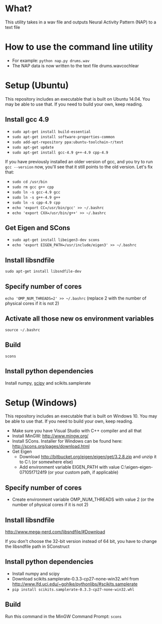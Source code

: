 # What?

This utility takes in a wav file and outputs Neural Activity Pattern (NAP) to a text file

# How to use the command line utility

* For example: `python nap.py drums.wav`
* The NAP data is now written to the text file drums.wavcochlear

# Setup (Ubuntu)

This repository includes an executable that is built on Ubuntu 14.04. You may be able to use that. If you need to build your own, keep reading.

## Install gcc 4.9
* `sudo apt-get install build-essential`
* `sudo apt-get install software-properties-common`
* `sudo add-apt-repository ppa:ubuntu-toolchain-r/test`
* `sudo apt-get update`
* `sudo apt-get install gcc-4.9 g++-4.9 cpp-4.9`

If you have previously installed an older version of gcc, and you try to run `gcc --version` now, you'll see that it still points to the old version. Let's fix that:

* `sudo cd /usr/bin`
* `sudo rm gcc g++ cpp`
* `sudo ln -s gcc-4.9 gcc`
* `sudo ln -s g++-4.9 g++`
* `sudo ln -s cpp-4.9 cpp`
* `echo 'export CC=/usr/bin/gcc' >> ~/.bashrc`
* `echo 'export CXX=/usr/bin/g++' >> ~/.bashrc`

## Get Eigen and SCons
* `sudo apt-get install libeigen3-dev scons`
* `echo 'export EIGEN_PATH=/usr/include/eigen3' >> ~/.bashrc`

## Install libsndfile
`sudo apt-get install libsndfile-dev`

## Specify number of cores
`echo 'OMP_NUM_THREADS=2' >> ~/.bashrc`
(replace 2 with the number of physical cores if it is not 2)

## Activate all those new os environment variables
`source ~/.bashrc`

## Build
`scons`

## Install python dependencies

Install numpy, [scipy](http://www.scipy.org/install.html) and scikits.samplerate

# Setup (Windows)

This repository includes an executable that is built on Windows 10. You may be able to use that. If you need to build your own, keep reading.

* Make sure you have Visual Studio with C++ compiler and all that
* Install MinGW: http://www.mingw.org/
* Install SCons. Installer for Windows can be found here: http://scons.org/pages/download.html
* Get Eigen
    * Download http://bitbucket.org/eigen/eigen/get/3.2.8.zip and unzip it to C:\ (or somewhere else)
    * Add environment variable EIGEN_PATH with value C:\eigen-eigen-07105f7124f9 (or your custom path, if applicable)

## Specify number of cores

* Create environment variable OMP_NUM_THREADS with value 2 (or the number of physical cores if it is not 2)

## Install libsndfile
http://www.mega-nerd.com/libsndfile/#Download

If you don't choose the 32-bit version instead of 64 bit, you have to change the libsndfile path in SConstruct

## Install python dependencies

* Install numpy and scipy
* Download scikits.samplerate-0.3.3-cp27-none-win32.whl from http://www.lfd.uci.edu/~gohlke/pythonlibs/#scikits.samplerate
* `pip install scikits.samplerate-0.3.3-cp27-none-win32.whl`

## Build
Run this command in the MinGW Command Prompt: `scons`
